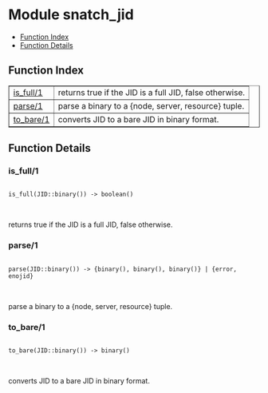

# Module snatch_jid #
* [Function Index](#index)
* [Function Details](#functions)

<a name="index"></a>

## Function Index ##


<table width="100%" border="1" cellspacing="0" cellpadding="2" summary="function index"><tr><td valign="top"><a href="#is_full-1">is_full/1</a></td><td>returns true if the JID is a full JID, false otherwise.</td></tr><tr><td valign="top"><a href="#parse-1">parse/1</a></td><td>parse a binary to a {node, server, resource} tuple.</td></tr><tr><td valign="top"><a href="#to_bare-1">to_bare/1</a></td><td>converts JID to a bare JID in binary format.</td></tr></table>


<a name="functions"></a>

## Function Details ##

<a name="is_full-1"></a>

### is_full/1 ###

<pre><code>
is_full(JID::binary()) -&gt; boolean()
</code></pre>
<br />

returns true if the JID is a full JID, false otherwise.

<a name="parse-1"></a>

### parse/1 ###

<pre><code>
parse(JID::binary()) -&gt; {binary(), binary(), binary()} | {error, enojid}
</code></pre>
<br />

parse a binary to a {node, server, resource} tuple.

<a name="to_bare-1"></a>

### to_bare/1 ###

<pre><code>
to_bare(JID::binary()) -&gt; binary()
</code></pre>
<br />

converts JID to a bare JID in binary format.


